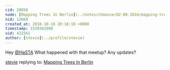 ```yaml
---
cid: 20858
node: [Mapping Trees In Berlin](../notes/chmooze/02-08-2016/mapping-trees-in-berlin)
nid: 12668
created_at: 2018-10-10 20:18:18 +0000
timestamp: 1539202698
uid: 422561
author: [stevie](../profile/stevie)
---
```


Hey [@HaSTA](/profile/HaSTA) What happened with that meetup? Any updates? 

[stevie](../profile/stevie) replying to: [Mapping Trees In Berlin](../notes/chmooze/02-08-2016/mapping-trees-in-berlin)

